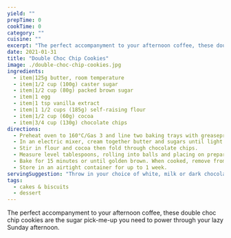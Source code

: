 ```yaml
---
yield: ""
prepTime: 0
cookTime: 0
category: ""
cuisine: ""
excerpt: "The perfect accompanyment to your afternoon coffee, these double choc chip cookies are the sugar pick-me-up you need to power through your lazy Sunday afternoon."
date: 2021-01-31
title: "Double Choc Chip Cookies"
image: ./double-choc-chip-cookies.jpg
ingredients:
  - item|125g butter, room temperature
  - item|1/2 cup (100g) caster sugar
  - item|1/2 cup (80g) packed brown sugar
  - item|1 egg
  - item|1 tsp vanilla extract
  - item|1 1/2 cups (185g) self-raising flour
  - item|1/2 cup (60g) cocoa
  - item|3/4 cup (130g) chocolate chips
directions:
  - Preheat oven to 160°C/Gas 3 and line two baking trays with greaseproof paper.
  - In an electric mixer, cream together butter and sugars until light and fluffy. Add egg and vanilla and whisk until combined.
  - Stir in flour and cocoa then fold through chocolate chips.
  - Measure level tablespoons, rolling into balls and placing on prepared trays approximately 3cm apart. Press down slightly on each ball.
  - Bake for 15 minutes or until golden brown. When cooked, remove from the oven and transfer to a wire rack to cool.
  - Store in an airtight container for up to 1 week.
servingSuggestion: "Throw in your choice of white, milk or dark chocolate chips. Or add all three—why not!"
tags:
  - cakes & biscuits
  - dessert
---
```


The perfect accompanyment to your afternoon coffee, these double choc chip cookies are the sugar pick-me-up you need to power through your lazy Sunday afternoon.

[//]: # "Source: The Baker's Kitchen, p. 81"
[//]: # "Makes 12 serves, prep 20 min, cook 15 min"
